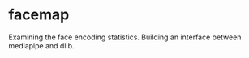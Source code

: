 # facemap

Examining the face encoding statistics. Building an interface between mediapipe and dlib.